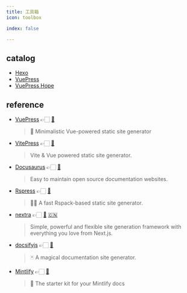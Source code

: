 ```yaml
---
title: 工具箱
icon: toolbox

index: false

---
```


<!-- more -->

## catalog

- [Hexo](hexo.md)
- [VuePress](vuepress.md)
- [VuePress Hope](vuepress-theme-hope.md)

## reference

- [VuePress](https://vuepress.vuejs.org) 👉🏻 [🐙](https://github.com/vuejs/vuepress)
    > 📝 Minimalistic Vue-powered static site generator
- [VitePress](https://vitepress.dev) 👉🏻 [🐙](https://github.com/vuejs/vitepress)
    > Vite & Vue powered static site generator.
- [Docusaurus](https://docusaurus.io) 👉🏻 [🐙](https://github.com/facebook/docusaurus)
    > Easy to maintain open source documentation websites.
- [Rspress](https://rspress.dev) 👉🏻 [🐙](https://github.com/web-infra-dev/rspress)
    > 🦀💨 A fast Rspack-based static site generator.
- [nextra](https://nextra.site/) 👉🏻 [🐙](https://github.com/shuding/nextra) [🇨🇳](https://www.nextra.cn/)
    > Simple, powerful and flexible site generation framework with everything you love from Next.js.
- [docsifyjs](https://docsify.js.org) 👉🏻 [🐙](https://github.com/docsifyjs/docsify)
    > 🃏 A magical documentation site generator.
- [Mintlify](https://mintlify.com/) 👉🏻 [🐙](https://github.com/mintlify/starter)
    > 📖 The starter kit for your Mintlify docs